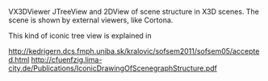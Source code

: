 VX3DViewer
JTreeView and 2DView of scene structure in X3D scenes. The scene is shown by external viewers, like Cortona.


This kind of iconic tree view is explained in

http://kedrigern.dcs.fmph.uniba.sk/kralovic/sofsem2011/sofsem05/accepted.html
http://cfuenfzig.lima-city.de/Publications/IconicDrawingOfScenegraphStructure.pdf

